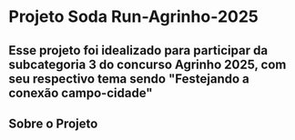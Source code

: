 # Projeto Soda Run-Agrinho-2025
Esse projeto foi idealizado para participar da subcategoria 3 do concurso Agrinho 2025, com seu respectivo tema sendo "Festejando a conexão campo-cidade"
---
## Sobre o Projeto
